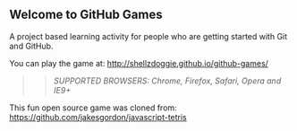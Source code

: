 ## Welcome to GitHub Games

A project based learning activity for people who are getting started with Git and GitHub.

You can play the game at: http://shellzdoggie.github.io/github-games/

>> _*SUPPORTED BROWSERS*: Chrome, Firefox, Safari, Opera and IE9+_

This fun open source game was cloned from: https://github.com/jakesgordon/javascript-tetris
